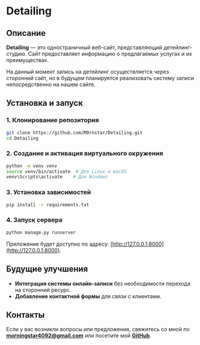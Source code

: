# Detailing

## Описание
**Detailing** — это одностраничный веб-сайт, представляющий детейлинг-студию. Сайт предоставляет информацию о предлагаемых услугах и их преимуществах.

На данный момент запись на детейлинг осуществляется через сторонний сайт, но в будущем планируется реализовать систему записи непосредственно на нашем сайте.

## Установка и запуск

### 1. Клонирование репозитория
```bash
git clone https://github.com/M0rnstar/Detailing.git
cd Detailing
```

### 2. Создание и активация виртуального окружения
```bash
python -m venv venv
source venv/bin/activate  # Для Linux и macOS
venv\Scripts\activate    # Для Windows
```

### 3. Установка зависимостей
```bash
pip install -r requirements.txt
```

### 4. Запуск сервера
```bash
python manage.py runserver
```

Приложение будет доступно по адресу: [http://127.0.0.1:8000](http://127.0.0.1:8000).

## Будущие улучшения
- **Интеграция системы онлайн-записи** без необходимости перехода на сторонний ресурс.
- **Добавление контактной формы** для связи с клиентами.

## Контакты
Если у вас возникли вопросы или предложения, свяжитесь со мной по **morningstar4092@gmail.com** или посетите мой **[GitHub](https://github.com/M0rnstar)**.

